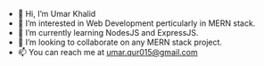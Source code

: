 - 👋 Hi, I’m Umar Khalid
- 👀 I’m interested in Web Development perticularly in MERN stack.
- 🌱 I’m currently learning NodesJS and ExpressJS.
- 💞️ I’m looking to collaborate on any MERN stack project.
- 📫 You can reach me at umar.qur015@gmail.com

<!---
umar15/umar15 is a ✨ special ✨ repository because its `README.md` (this file) appears on your GitHub profile.
You can click the Preview link to take a look at your changes.
--->
